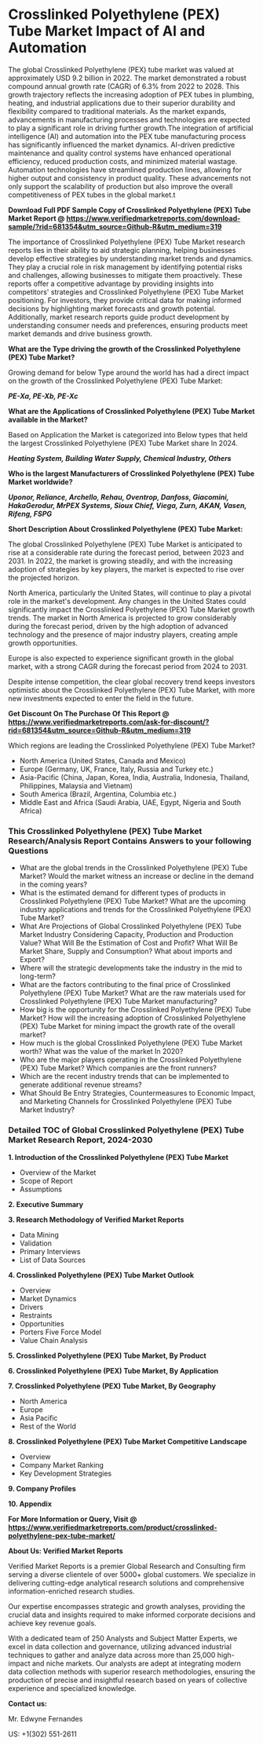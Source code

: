 <meta name="title" content="Global Crosslinked Polyethylene (PEX) Tube Market Impact of AI and Automation"><meta name="description" content="The global Crosslinked Polyethylene (PEX) tube market was valued at approximately USD 9.2 billion in 2022. The market demonstrated a robust compound annual growth rate (C"><meta name="title" content="Crosslinked Polyethylene (PEX) Tube Market Size, Share, Scope, Trends, Growth, Opportunities, Analysis, Forecast"><h1>Crosslinked Polyethylene (PEX) Tube Market Impact of AI and Automation</h1>The global Crosslinked Polyethylene (PEX) tube market was valued at approximately USD 9.2 billion in 2022. The market demonstrated a robust compound annual growth rate (CAGR) of 6.3% from 2022 to 2028. This growth trajectory reflects the increasing adoption of PEX tubes in plumbing, heating, and industrial applications due to their superior durability and flexibility compared to traditional materials. As the market expands, advancements in manufacturing processes and technologies are expected to play a significant role in driving further growth.The integration of artificial intelligence (AI) and automation into the PEX tube manufacturing process has significantly influenced the market dynamics. AI-driven predictive maintenance and quality control systems have enhanced operational efficiency, reduced production costs, and minimized material wastage. Automation technologies have streamlined production lines, allowing for higher output and consistency in product quality. These advancements not only support the scalability of production but also improve the overall competitiveness of PEX tubes in the global market.t</p><p id="" class=""><strong>Download Full PDF Sample Copy of Crosslinked Polyethylene (PEX) Tube Market Report @ <a href="https://www.verifiedmarketreports.com/download-sample/?rid=681354&utm_source=Github-R&utm_medium=319" target="_blank">https://www.verifiedmarketreports.com/download-sample/?rid=681354&utm_source=Github-R&utm_medium=319</a></strong></p><p>The importance of&nbsp;Crosslinked Polyethylene (PEX) Tube Market research reports lies in their ability to aid strategic planning, helping businesses develop effective strategies by understanding market trends and dynamics. They play a crucial role in risk management by identifying potential risks and challenges, allowing businesses to mitigate them proactively. These reports offer a competitive advantage by providing insights into competitors' strategies and Crosslinked Polyethylene (PEX) Tube Market positioning. For investors, they provide critical data for making informed decisions by highlighting market forecasts and growth potential. Additionally, market research reports guide product development by understanding consumer needs and preferences, ensuring products meet market demands and drive business growth.</p><p><strong>What are the&nbsp;Type driving the growth of the Crosslinked Polyethylene (PEX) Tube Market?</strong></p><p id="" class="">Growing demand for below Type around the world has had a direct impact on the growth of the Crosslinked Polyethylene (PEX) Tube Market:</p><em><strong>PE-Xa, PE-Xb, PE-Xc</strong></em></p><strong>What are the&nbsp;Applications&nbsp;of Crosslinked Polyethylene (PEX) Tube Market available in the Market?</strong></p><p id="" class="">Based on Application the Market is categorized into Below types that held the largest Crosslinked Polyethylene (PEX) Tube Market share In 2024.</p><em><strong>Heating System, Building Water Supply, Chemical Industry, Others</strong></em></p><strong>Who is the largest Manufacturers of Crosslinked Polyethylene (PEX) Tube Market worldwide?</strong></p><p><em><strong>Uponor, Reliance, Archello, Rehau, Oventrop, Danfoss, Giacomini, HakaGerodur, MrPEX Systems, Sioux Chief, Viega, Zurn, AKAN, Vasen, Rifeng, FSPG</strong></em></p><p id="" class=""><strong>Short Description About Crosslinked Polyethylene (PEX) Tube Market:</strong></p><p>The global Crosslinked Polyethylene (PEX) Tube Market is anticipated to rise at a considerable rate during the forecast period, between 2023 and 2031. In 2022, the market is growing steadily, and with the increasing adoption of strategies by key players, the market is expected to rise over the projected horizon.</p><p>North America, particularly the United States, will continue to play a pivotal role in the market's development. Any changes in the United States could significantly impact the Crosslinked Polyethylene (PEX) Tube Market growth trends. The market in North America is projected to grow considerably during the forecast period, driven by the high adoption of advanced technology and the presence of major industry players, creating ample growth opportunities.</p><p>Europe is also expected to experience significant growth in the global market, with a strong CAGR during the forecast period from 2024 to 2031.</p><p>Despite intense competition, the clear global recovery trend keeps investors optimistic about the Crosslinked Polyethylene (PEX) Tube Market, with more new investments expected to enter the field in the future.</p><p id="" class=""><strong>Get Discount On The Purchase Of This Report @ <a href="https://www.verifiedmarketreports.com/ask-for-discount/?rid=681354&utm_source=Github-R&utm_medium=319" target="_blank">https://www.verifiedmarketreports.com/ask-for-discount/?rid=681354&utm_source=Github-R&utm_medium=319</a></strong></p>Which regions are leading the Crosslinked Polyethylene (PEX) Tube Market?</p><ul><li>North America (United States, Canada and Mexico)</li><li>Europe (Germany, UK, France, Italy, Russia and Turkey etc.)</li><li>Asia-Pacific (China, Japan, Korea, India, Australia, Indonesia, Thailand, Philippines, Malaysia and Vietnam)</li><li>South America (Brazil, Argentina, Columbia etc.)</li><li>Middle East and Africa (Saudi Arabia, UAE, Egypt, Nigeria and South Africa)</li></ul><h3 id="" class="">This Crosslinked Polyethylene (PEX) Tube Market Research/Analysis Report Contains Answers to your following Questions</h3><ul><li>What are the global trends in the Crosslinked Polyethylene (PEX) Tube Market? Would the market witness an increase or decline in the demand in the coming years?</li><li>What is the estimated demand for different types of products in Crosslinked Polyethylene (PEX) Tube Market? What are the upcoming industry applications and trends for the Crosslinked Polyethylene (PEX) Tube Market?</li><li>What Are Projections of Global Crosslinked Polyethylene (PEX) Tube Market Industry Considering Capacity, Production and Production Value? What Will Be the Estimation of Cost and Profit? What Will Be Market Share, Supply and Consumption? What about imports and Export?</li><li>Where will the strategic developments take the industry in the mid to long-term?</li><li>What are the factors contributing to the final price of Crosslinked Polyethylene (PEX) Tube Market? What are the raw materials used for Crosslinked Polyethylene (PEX) Tube Market manufacturing?</li><li>How big is the opportunity for the Crosslinked Polyethylene (PEX) Tube Market? How will the increasing adoption of Crosslinked Polyethylene (PEX) Tube Market for mining impact the growth rate of the overall market?</li><li>How much is the global Crosslinked Polyethylene (PEX) Tube Market worth? What was the value of the market In 2020?</li><li>Who are the major players operating in the Crosslinked Polyethylene (PEX) Tube Market? Which companies are the front runners?</li><li>Which are the recent industry trends that can be implemented to generate additional revenue streams?</li><li>What Should Be Entry Strategies, Countermeasures to Economic Impact, and Marketing Channels for Crosslinked Polyethylene (PEX) Tube Market Industry?</li></ul><h3 id="" class="">Detailed TOC of Global Crosslinked Polyethylene (PEX) Tube Market Research Report, 2024-2030</h3><p id="" class=""><strong>1. Introduction of the Crosslinked Polyethylene (PEX) Tube Market</strong></p><ul><li>Overview of the Market</li><li>Scope of Report</li><li>Assumptions</li></ul><p id="" class=""><strong>2. Executive Summary</strong></p><p id="" class=""><strong>3. Research Methodology of Verified Market Reports</strong></p><ul><li>Data Mining</li><li>Validation</li><li>Primary Interviews</li><li>List of Data Sources</li></ul><p id="" class=""><strong>4. Crosslinked Polyethylene (PEX) Tube Market Outlook</strong></p><ul><li>Overview</li><li>Market Dynamics</li><li>Drivers</li><li>Restraints</li><li>Opportunities</li><li>Porters Five Force Model</li><li>Value Chain Analysis</li></ul><p id="" class=""><strong>5. Crosslinked Polyethylene (PEX) Tube Market, By Product</strong></p><p id="" class=""><strong>6. Crosslinked Polyethylene (PEX) Tube Market, By Application</strong></p><p id="" class=""><strong>7. Crosslinked Polyethylene (PEX) Tube Market, By Geography</strong></p><ul><li>North America</li><li>Europe</li><li>Asia Pacific</li><li>Rest of the World</li></ul><p id="" class=""><strong>8. Crosslinked Polyethylene (PEX) Tube Market Competitive Landscape</strong></p><ul><li>Overview</li><li>Company Market Ranking</li><li>Key Development Strategies</li></ul><p id="" class=""><strong>9. Company Profiles</strong></p><p id="" class=""><strong>10. Appendix</strong></p><p id="" class=""><strong>For More Information or Query, Visit @ <a href="https://www.verifiedmarketreports.com/product/crosslinked-polyethylene-pex-tube-market/" target="_blank">https://www.verifiedmarketreports.com/product/crosslinked-polyethylene-pex-tube-market/</a></strong></p><p id="" class=""><strong>About Us: Verified Market Reports</strong></p><p id="" class="">Verified Market Reports is a premier Global Research and Consulting firm serving a diverse clientele of over 5000+ global customers. We specialize in delivering cutting-edge analytical research solutions and comprehensive information-enriched research studies.</p><p id="" class="">Our expertise encompasses strategic and growth analyses, providing the crucial data and insights required to make informed corporate decisions and achieve key revenue goals.</p><p id="" class="">With a dedicated team of 250 Analysts and Subject Matter Experts, we excel in data collection and governance, utilizing advanced industrial techniques to gather and analyze data across more than 25,000 high-impact and niche markets. Our analysts are adept at integrating modern data collection methods with superior research methodologies, ensuring the production of precise and insightful research based on years of collective experience and specialized knowledge.</p><p id="" class=""><strong>Contact us:</strong></p><p id="" class="">Mr. Edwyne Fernandes</p><p id="" class="">US: +1(302) 551-2611</p>